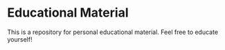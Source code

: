 Educational Material
====================

This is a repository for personal educational material. Feel free to educate yourself!
